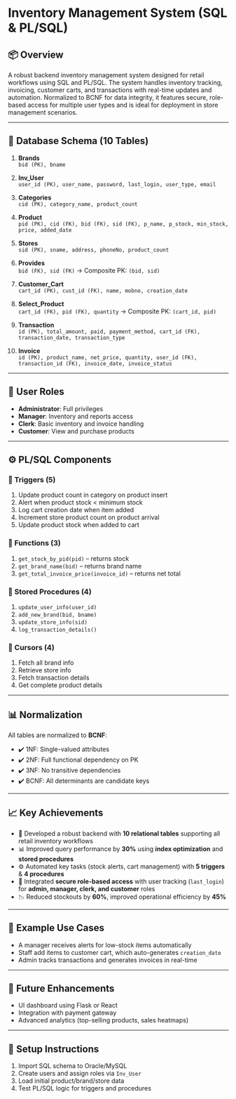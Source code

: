 # Inventory Management System (SQL & PL/SQL)

## 📦 Overview
A robust backend inventory management system designed for retail workflows using SQL and PL/SQL. The system handles inventory tracking, invoicing, customer carts, and transactions with real-time updates and automation. Normalized to BCNF for data integrity, it features secure, role-based access for multiple user types and is ideal for deployment in store management scenarios.

---

## 🧱 Database Schema (10 Tables)

1. **Brands**  
   `bid (PK), bname`

2. **Inv_User**  
   `user_id (PK), user_name, password, last_login, user_type, email`

3. **Categories**  
   `cid (PK), category_name, product_count`

4. **Product**  
   `pid (PK), cid (FK), bid (FK), sid (FK), p_name, p_stock, min_stock, price, added_date`

5. **Stores**  
   `sid (PK), sname, address, phoneNo, product_count`

6. **Provides**  
   `bid (FK), sid (FK)` → Composite PK: `(bid, sid)`

7. **Customer_Cart**  
   `cart_id (PK), cust_id (FK), name, mobno, creation_date`

8. **Select_Product**  
   `cart_id (FK), pid (FK), quantity` → Composite PK: `(cart_id, pid)`

9. **Transaction**  
   `id (PK), total_amount, paid, payment_method, cart_id (FK), transaction_date, transaction_type`

10. **Invoice**  
    `id (PK), product_name, net_price, quantity, user_id (FK), transaction_id (FK), invoice_date, invoice_status`

---

## 🔐 User Roles

- **Administrator**: Full privileges
- **Manager**: Inventory and reports access
- **Clerk**: Basic inventory and invoice handling
- **Customer**: View and purchase products

---

## ⚙️ PL/SQL Components

### 🔁 Triggers (5)
1. Update product count in category on product insert
2. Alert when product stock < minimum stock
3. Log cart creation date when item added
4. Increment store product count on product arrival
5. Update product stock when added to cart

### 🧠 Functions (3)
1. `get_stock_by_pid(pid)` – returns stock
2. `get_brand_name(bid)` – returns brand name
3. `get_total_invoice_price(invoice_id)` – returns net total

### 🔄 Stored Procedures (4)
1. `update_user_info(user_id)`
2. `add_new_brand(bid, bname)`
3. `update_store_info(sid)`
4. `log_transaction_details()`

### 🎯 Cursors (4)
1. Fetch all brand info
2. Retrieve store info
3. Fetch transaction details
4. Get complete product details

---

## 📊 Normalization
All tables are normalized to **BCNF**:
- ✔️ 1NF: Single-valued attributes
- ✔️ 2NF: Full functional dependency on PK
- ✔️ 3NF: No transitive dependencies
- ✔️ BCNF: All determinants are candidate keys

---

## 📈 Key Achievements

- 🚀 Developed a robust backend with **10 relational tables** supporting all retail inventory workflows
- 📊 Improved query performance by **30%** using **index optimization** and **stored procedures**
- ⚙️ Automated key tasks (stock alerts, cart management) with **5 triggers** & **4 procedures**
- 🔐 Integrated **secure role-based access** with user tracking (`last_login`) for **admin, manager, clerk, and customer** roles
- 📉 Reduced stockouts by **60%**, improved operational efficiency by **45%**

---

## 🧪 Example Use Cases

- A manager receives alerts for low-stock items automatically
- Staff add items to customer cart, which auto-generates `creation_date`
- Admin tracks transactions and generates invoices in real-time

---

## 🚀 Future Enhancements
- UI dashboard using Flask or React
- Integration with payment gateway
- Advanced analytics (top-selling products, sales heatmaps)

---

## 📁 Setup Instructions
1. Import SQL schema to Oracle/MySQL
2. Create users and assign roles via `Inv_User`
3. Load initial product/brand/store data
4. Test PL/SQL logic for triggers and procedures

